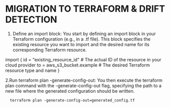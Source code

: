 # MIGRATION TO TERRAFORM & DRIFT DETECTION

1. Define an import block: You start by defining an import block in your Terraform configuration (e.g., in a .tf file). This block specifies the existing resource you want to import and the desired name for its corresponding Terraform resource.

import {
      id = "existing_resource_id" # The actual ID of the resource in your cloud provider
      to = aws_s3_bucket.example   # The desired Terraform resource type and name
    }
    
  2.Run terraform plan -generate-config-out: You then execute the terraform plan command with the -generate-config-out flag, specifying the path to a new file where the generated configuration should be written.
  
      terraform plan -generate-config-out=generated_config.tf

